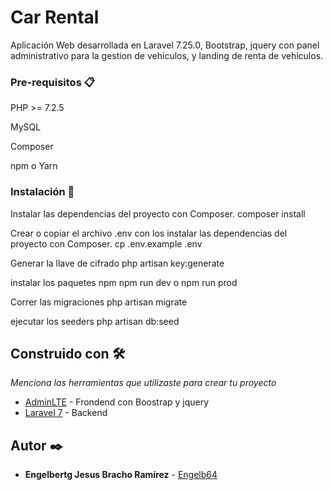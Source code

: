 # Car Rental

Aplicación Web desarrollada en Laravel 7.25.0, Bootstrap, jquery con panel administrativo para la gestion de vehiculos, y landing de renta de vehiculos. 


### Pre-requisitos 📋

PHP >= 7.2.5

MySQL

Composer

npm o Yarn 

### Instalación 🔧

Instalar las dependencias del proyecto con Composer. 
composer install

Crear o copiar el archivo .env con los  instalar las dependencias del proyecto con Composer.
cp .env.example .env

Generar la llave de cifrado
php artisan key:generate

instalar los paquetes npm
npm run dev o npm run prod

Correr las migraciones 
php artisan migrate

ejecutar los seeders
php artisan db:seed

## Construido con 🛠️

_Menciona las herramientas que utilizaste para crear tu proyecto_

* [AdminLTE](https://adminlte.io/) - Frondend con Boostrap y jquery
* [Laravel 7](https://laravel.com/) - Backend

## Autor ✒️

* **Engelbertg Jesus Bracho Ramírez** - [Engelb64](https://github.com/Engelb64)
